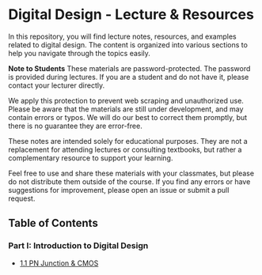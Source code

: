 # Digital Design - Lecture & Resources

In this repository, you will find lecture notes, resources, and examples related to digital design. The content is organized into various sections to help you navigate through the topics easily.

**Note to Students**
These materials are password-protected. The password is provided during lectures. If you are a student and do not have it, please contact your lecturer directly.

We apply this protection to prevent web scraping and unauthorized use. Please be aware that the materials are still under development, and may contain errors or typos. We will do our best to correct them promptly, but there is no guarantee they are error-free.

These notes are intended solely for educational purposes. They are not a replacement for attending lectures or consulting textbooks, but rather a complementary resource to support your learning.

Feel free to use and share these materials with your classmates, but please do not distribute them outside of the course. If you find any errors or have suggestions for improvement, please open an issue or submit a pull request.


## Table of Contents

### Part I: Introduction to Digital Design
- [1.1 PN Junction & CMOS](./01-Intro.md)


